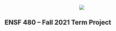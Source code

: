 <div align="center"><img src="https://readme-typing-svg.herokuapp.com?color=%234EA2F7&size=28&center=true&vCenter=true&multiline=true&height=85&lines=Online+Rental+Property+;Management+System"](https://git.io/typing-svg) /></div>

## ENSF 480 – Fall 2021  Term Project
